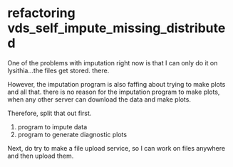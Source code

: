 # refactoring vds_self_impute_missing_distributed

One of the problems with imputation right now is that I can only do it
on lysithia...the files get stored. there.  

However, the imputation program is also faffing about trying to make
plots and all that.  there is no reason for the imputation program to
make plots, when any other server can download the data and make
plots.

Therefore, split that out first.

1. program to impute data
2. program to generate diagnostic plots


Next, do try to make a file upload service, so I can work on files
anywhere and then upload them.

